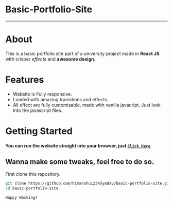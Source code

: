 # Basic-Portfolio-Site

---

# About

This is a basic portfolio site part of a university project made in **React JS** with crisper _effects_ and **awesome design**.

# Features

- Website is Fully responsive.
- Loaded with amazing transitions and effects.
- All effect are fully customisable, made with vanilla javacript. Just look into the javascript files.

# Getting Started

#### You can run the website straight into your browser, just [`Click Here`](https://himanshu12345yadav.github.io/basic-portfolio-site/)

## Wanna make some tweaks, feel free to do so.

First clone this repository.

```bash
git clone https://github.com/himanshu12345yadav/basic-portfolio-site.git
cd basic-portfolio-site
```

`Happy Hacking!`
